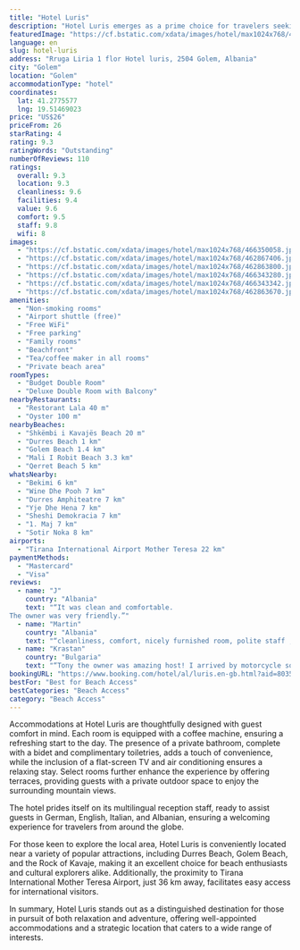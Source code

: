 ```yaml
---
title: "Hotel Luris"
description: "Hotel Luris emerges as a prime choice for travelers seeking a serene getaway, perfectly positioned just steps from the captivating Shkëmbi i Kavajës Beach in Golem."
featuredImage: "https://cf.bstatic.com/xdata/images/hotel/max1024x768/466350058.jpg?k=2c95db38eccb6d9d13fc35709cb307f00e3bc598bd94b9d2540ab5e992c4be23&o=&hp=1"
language: en
slug: hotel-luris
address: "Rruga Liria 1 flor Hotel luris, 2504 Golem, Albania"
city: "Golem"
location: "Golem"
accommodationType: "hotel"
coordinates:
  lat: 41.2775577
  lng: 19.51469023
price: "US$26"
priceFrom: 26
starRating: 4
rating: 9.3
ratingWords: "Outstanding"
numberOfReviews: 110
ratings:
  overall: 9.3
  location: 9.3
  cleanliness: 9.6
  facilities: 9.4
  value: 9.6
  comfort: 9.5
  staff: 9.8
  wifi: 8
images:
  - "https://cf.bstatic.com/xdata/images/hotel/max1024x768/466350058.jpg?k=2c95db38eccb6d9d13fc35709cb307f00e3bc598bd94b9d2540ab5e992c4be23&o=&hp=1"
  - "https://cf.bstatic.com/xdata/images/hotel/max1024x768/462867406.jpg?k=2e439581086069db157de505a5cf84cc16503a4b7652d093d530d811e3a74443&o=&hp=1"
  - "https://cf.bstatic.com/xdata/images/hotel/max1024x768/462863800.jpg?k=b0e83e4a0992975f5e7f32313fc109599347e4db5ce1d549c8d56e1431255bc8&o=&hp=1"
  - "https://cf.bstatic.com/xdata/images/hotel/max1024x768/466343280.jpg?k=d8865a9d204e82bd7f077d994a2168491b2214a2430600cbd0baf69526d16e9a&o=&hp=1"
  - "https://cf.bstatic.com/xdata/images/hotel/max1024x768/466343342.jpg?k=78be8847f91c61718c01bc3a015640e0845ad17fedb5819198f6c6c7625e7784&o=&hp=1"
  - "https://cf.bstatic.com/xdata/images/hotel/max1024x768/462863670.jpg?k=08d97f4b4d462099373268769025d2484784795855afa20315c1a8fbfabd5e0d&o=&hp=1"
amenities:
  - "Non-smoking rooms"
  - "Airport shuttle (free)"
  - "Free WiFi"
  - "Free parking"
  - "Family rooms"
  - "Beachfront"
  - "Tea/coffee maker in all rooms"
  - "Private beach area"
roomTypes:
  - "Budget Double Room"
  - "Deluxe Double Room with Balcony"
nearbyRestaurants:
  - "Restorant Lala 40 m"
  - "Oyster 100 m"
nearbyBeaches:
  - "Shkëmbi i Kavajës Beach 20 m"
  - "Durres Beach 1 km"
  - "Golem Beach 1.4 km"
  - "Mali I Robit Beach 3.3 km"
  - "Qerret Beach 5 km"
whatsNearby:
  - "Bekimi 6 km"
  - "Wine Dhe Pooh 7 km"
  - "Durres Amphiteatre 7 km"
  - "Yje Dhe Hena 7 km"
  - "Sheshi Demokracia 7 km"
  - "1. Maj 7 km"
  - "Sotir Noka 8 km"
airports:
  - "Tirana International Airport Mother Teresa 22 km"
paymentMethods:
  - "Mastercard"
  - "Visa"
reviews:
  - name: "J"
    country: "Albania"
    text: "“It was clean and comfortable.
The owner was very friendly.”"
  - name: "Martin"
    country: "Albania"
    text: "“cleanliness, comfort, nicely furnished room, polite staff ,everything was fine”"
  - name: "Krastan"
    country: "Bulgaria"
    text: "“Tony the owner was amazing host! I arrived by motorcycle so he let me use his underground garage, he also did my laundry for free, and during the entire stay was giving great advice for places to visit and restaurants to try. I really enjoyed...”"
bookingURL: "https://www.booking.com/hotel/al/luris.en-gb.html?aid=8035640"
bestFor: "Best for Beach Access"
bestCategories: "Beach Access"
category: "Beach Access"
---
```


Accommodations at Hotel Luris are thoughtfully designed with guest comfort in mind. Each room is equipped with a coffee machine, ensuring a refreshing start to the day. The presence of a private bathroom, complete with a bidet and complimentary toiletries, adds a touch of convenience, while the inclusion of a flat-screen TV and air conditioning ensures a relaxing stay. Select rooms further enhance the experience by offering terraces, providing guests with a private outdoor space to enjoy the surrounding mountain views.

The hotel prides itself on its multilingual reception staff, ready to assist guests in German, English, Italian, and Albanian, ensuring a welcoming experience for travelers from around the globe.

For those keen to explore the local area, Hotel Luris is conveniently located near a variety of popular attractions, including Durres Beach, Golem Beach, and the Rock of Kavaje, making it an excellent choice for beach enthusiasts and cultural explorers alike. Additionally, the proximity to Tirana International Mother Teresa Airport, just 36 km away, facilitates easy access for international visitors.

In summary, Hotel Luris stands out as a distinguished destination for those in pursuit of both relaxation and adventure, offering well-appointed accommodations and a strategic location that caters to a wide range of interests.